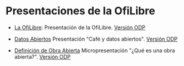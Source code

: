 # Presentaciones de la OfiLibre

* [La OfiLibre](Ofilibre-presentacion.pdf):
  Presentación de la OfiLibre.
  [Versión ODP](Ofilibre-presentacion.odp)
  
* [Datos Abiertos](Datos_Abiertos.pdf)
  Presentación "Café y datos abiertos".
  [Versión ODP](Datos_Abiertos.odp)
  
* [Definición de Obra Abierta](Definiciones.pdf)
  Micropresentación "¿Qué es una obra abierta?".
  [Versión ODP](Definiciones.odp)
  